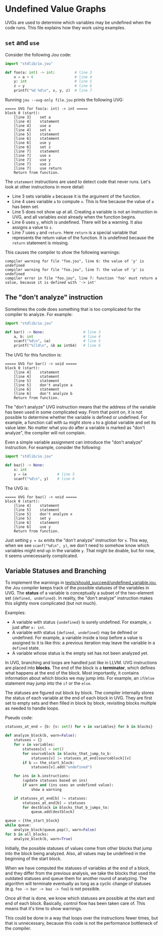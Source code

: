 # Undefined Value Graphs

UVGs are used to determine which variables may be undefined when the code runs.
This file explains how they work using examples.


## `set` and `use`

Consider the following Jou code:

```python
import "stdlib/io.jou"

def foo(a: int) -> int:         # line 3
    x = a + 6                   # line 4
    y: int                      # line 5
    z = y                       # line 6
    printf("%d %d\n", x, y, z)  # line 7
```

Running `jou --uvg-only file.jou` prints the following UVG:

```
===== UVG for foo(a: int) -> int =====
block 0 (start):
    [line 3]    set a
    [line 4]    statement
    [line 4]    use a
    [line 4]    set x
    [line 5]    statement
    [line 6]    statement
    [line 6]    use y
    [line 6]    set z
    [line 7]    statement
    [line 7]    use x
    [line 7]    use y
    [line 7]    use z
    [line 7]    use return
    Return from function.
```

The `statement` instructions are used to detect code that never runs.
Let's look at other instructions in more detail:
- Line 3 sets variable `a` because it is the argument of the function.
- Line 4 uses variable `a` to compute `x`. This is fine because the value of `a` has been set.
- Line 5 does not show up at all. Creating a variable is not an instruction in UVG, and all variables exist already when the function begins.
- Line 6 uses `y`, which is undefined. There will be a warning. It also assigns a value to `z`.
- Line 7 uses `y` and `return`. Here `return` is a special variable that represents the return value of the function. It is undefined because the `return` statement is missing.

This causes the compiler to show the following warnings:

```
compiler warning for file "foo.jou", line 6: the value of 'y' is undefined
compiler warning for file "foo.jou", line 7: the value of 'y' is undefined
compiler error in file "foo.jou", line 7: function 'foo' must return a value, because it is defined with '-> int'
```


## The "don't analyze" instruction

Sometimes the code does something that is too complicated for the compiler to analyze.
For example:

```python
import "stdlib/io.jou"

def bar() -> None:                  # line 3
    a, b: int                       # line 4
    scanf("%d\n", &a)               # line 5
    printf("%lld\n", &b as int64)   # line 6
```

The UVG for this function is:

```
===== UVG for bar() -> void =====
block 0 (start):
    [line 4]    statement
    [line 4]    statement
    [line 5]    statement
    [line 5]    don't analyze a
    [line 6]    statement
    [line 6]    don't analyze b
    Return from function.
```

The "don't analyze" UVG instruction means that
the address of the variable has been used in some complicated way.
From that point on, it is not possible to determine whether the variable is defined or undefined.
For example, a function call with `&a` might store `a` to a global variable and set its value later.
No matter what you do after a variable is marked as "don't analyze", the compiler will not complain.

Even a simple variable assignment can introduce the "don't analyze" instruction.
For example, consider the following:

```python
import "stdlib/io.jou"

def baz() -> None:
    x: int
    y = &x              # line 5
    scanf("%d\n", y)    # line 6
```

The UVG is:

```
===== UVG for baz() -> void =====
block 0 (start):
    [line 4]    statement
    [line 5]    statement
    [line 5]    don't analyze x
    [line 5]    set y
    [line 6]    statement
    [line 6]    use y
    Return from function.
```

Just setting `y = &x` emits the "don't analyze" instruction for `x`.
This way, when we see `scanf("%d\n", y)`,
we don't need to somehow know which variables might end up in the variable `y`.
That might be doable, but for now, it seems unnecessarily complicated.


## Variable Statuses and Branching

To implement the warnings in
[tests/should_succeed/undefined_variable.jou](../../tests/should_succeed/undefined_variable.jou),
the Jou compiler keeps track of the possible statuses of the variables in UVG.
The **status** of a variable is conceptually a subset of the two-element set `{defined, undefined}`.
In reality, the "don't analyze" instruction makes this slightly more complicated (but not much).

Examples:
- A variable with status `{undefined}` is surely undefined. For example, `x` just after `x: int`.
- A variable with status `{defined, undefined}` may be defined or undefined.
    For example, a variable inside a loop before a value is assigned to it is like this:
    a previous iteration may leave the variable in a `defined` state.
- A variable whose status is the empty set has not been analyzed yet.

In UVG, branching and loops are handled just like in LLVM.
UVG instructions are placed into **blocks**.
The end of the block is a **terminator**, which defines what happens at the end of the block.
Most importantly, it contains information about which blocks we may jump into.
For example, an `if`/`else` statement may jump into the `if` or the `else`.

The statuses are figured out block by block.
The compiler internally stores the status of each variable at the end of each block in UVG.
They are first set to empty sets and then filled in block by block,
revisiting blocks multiple as needed to handle loops.

Pseudo code:

```python
statuses_at_end = {b: {v: set() for v in variables} for b in blocks}

def analyze_block(b, warn=False):
    statuses = {}
    for v in variables:
        statuses[v] = set()
        for sourceblock in blocks_that_jump_to_b:
            statuses[v] |= statuses_at_end[sourceblock][v]
        if b == the_start_block:
            statuses[v].add("undefined")

    for ins in b.instructions:
        (update statuses based on ins)
        if warn and (ins uses an undefined value):
            show a warning

    if statuses_at_end[b] != statuses:
        statuses_at_end[b] = statuses
        for destblock in blocks_that_b_jumps_to:
            queue.add(destblock)

queue = {the_start_block}
while queue:
    analyze_block(queue.pop(), warn=False)
for b in all_blocks:
    analyze_block(b, warn=True)
```

Initially, the possible statuses of values come from other blocks that jump into the block being analyzed.
Also, all values may be undefined in the beginning of the start block.

When we have computed the statuses of variables at the end of a block,
and they differ from the previous analysis,
we take the blocks that used the outdated statuses and queue them for another round of analyzing.
The algorithm will terminate eventually as long as a cyclic change of statuses
(e.g. `foo -> bar -> baz -> foo`) is not possible.

Once all that is done, we know which statuses are possible at the start and end of each block.
Basically, control flow has been taken care of.
This means that it's time to show warnings.

This could be done in a way that loops over the instructions fewer times, but that is unnecessary,
because this code is not the performance bottleneck of the compiler.

